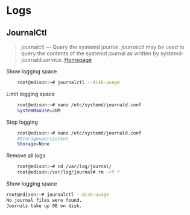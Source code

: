 Logs
==

## JournalCtl

> journalctl — Query the systemd journal. journalctl may be used to query the contents of the systemd journal as written by systemd-journald.service. [Homepage](https://www.freedesktop.org/software/systemd/man/journalctl.html)

Show logging space

```sh
    root@edison:~# journalctl --disk-usage
```

Limit logging space

```sh
    root@edison:~# nano /etc/systemd/journald.conf
    SystemMaxUse=20M
```

 Stop logging

```sh
    root@edison:~# nano /etc/systemd/journald.conf
    #Storage=persistent
    Storage=None
```

Remove all logs

```sh
    root@edison:~# cd /var/log/journal/
    root@edison:/var/log/journal# rm -rf *
```

Show logging space

```sh
root@edison:~# journalctl --disk-usage
No journal files were found.
Journals take up 0B on disk.
```


